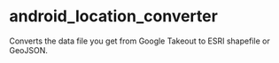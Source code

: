 # android_location_converter
Converts the data file you get from Google Takeout to ESRI shapefile or GeoJSON.
